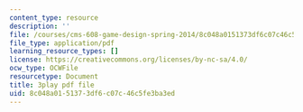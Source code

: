 ```yaml
---
content_type: resource
description: ''
file: /courses/cms-608-game-design-spring-2014/8c048a0151373df6c07c46c5fe3ba3ed_1506695.pdf
file_type: application/pdf
learning_resource_types: []
license: https://creativecommons.org/licenses/by-nc-sa/4.0/
ocw_type: OCWFile
resourcetype: Document
title: 3play pdf file
uid: 8c048a01-5137-3df6-c07c-46c5fe3ba3ed
---
```

